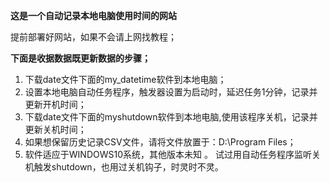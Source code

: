 **这是一个自动记录本地电脑使用时间的网站**  

提前部署好网站，如果不会请上网找教程；    


  **下面是收据数据既更新数据的步骤；**
1. 下载date文件下面的my_datetime软件到本地电脑；   
2. 设置本地电脑自动任务程序，触发器设置为启动时，延迟任务1分钟，记录并更新开机时间；  
3. 下载date文件下面的myshutdown软件到本地电脑,使用该程序关机，记录并更新关机时间；  
4. 如果想保留历史记录CSV文件，请将文件放置于：D:\Program Files；  
5. 软件适应于WINDOWS10系统，其他版本未知 。
试过用自动任务程序监听关机触发shutdown，也用过关机钩子，时灵时不灵。


